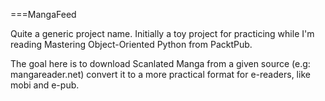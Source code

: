 ===MangaFeed

Quite a generic project name. Initially a toy project for practicing while I'm reading Mastering Object-Oriented Python from PacktPub.

The goal here is to download Scanlated Manga from a given source (e.g: mangareader.net) convert it to a more practical format for e-readers, like mobi and e-pub.
